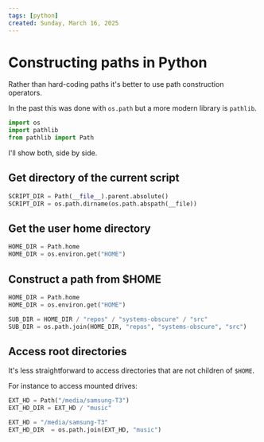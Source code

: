 ```yaml
---
tags: [python]
created: Sunday, March 16, 2025
---
```


# Constructing paths in Python

Rather than hard-coding paths it's better to use path construction operators.

In the past this was done with `os.path` but a more modern library is `pathlib`.

```python
import os
import pathlib
from pathlib import Path
```

I'll show both, side by side.

## Get directory of the current script

```py
SCRIPT_DIR = Path(__file__).parent.absolute()
SCRIPT_DIR = os.path.dirname(os.path.abspath(__file))
```

## Get the user home directory

```py
HOME_DIR = Path.home
HOME_DIR = os.environ.get("HOME")
```

## Construct a path from $HOME

```py
HOME_DIR = Path.home
HOME_DIR = os.environ.get("HOME")

SUB_DIR = HOME_DIR / "repos" / "systems-obscure" / "src"
SUB_DIR = os.path.join(HOME_DIR, "repos", "systems-obscure", "src")
```

## Access root directories

It's less straightforward to access directories that are not children of
`$HOME`.

For instance to access mounted drives:

```py
EXT_HD = Path("/media/samsung-T3")
EXT_HD_DIR = EXT_HD / "music"

EXT_HD = "/media/samsung-T3"
EXT_HD_DIR  = os.path.join(EXT_HD, "music")
```

